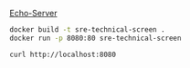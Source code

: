 [Echo-Server](https://ealenn.github.io/Echo-Server/pages/quick-start/docker.html)

``` bash
docker build -t sre-technical-screen .
docker run -p 8080:80 sre-technical-screen

curl http://localhost:8080
```
